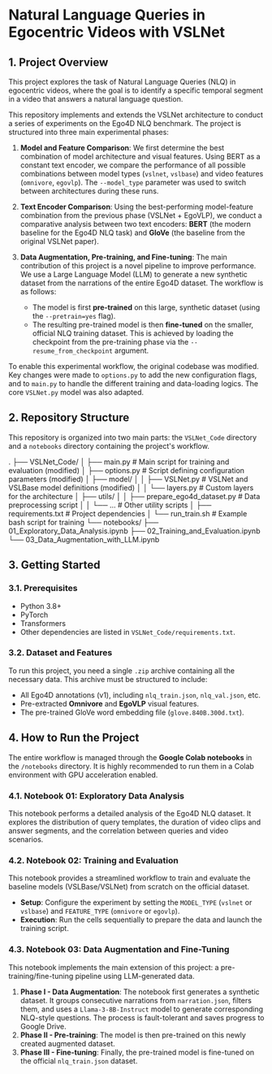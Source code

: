 # Natural Language Queries in Egocentric Videos with VSLNet

## 1. Project Overview

This project explores the task of Natural Language Queries (NLQ) in egocentric videos, where the goal is to identify a specific temporal segment in a video that answers a natural language question.

This repository implements and extends the VSLNet architecture to conduct a series of experiments on the Ego4D NLQ benchmark. The project is structured into three main experimental phases:

1.  **Model and Feature Comparison**: We first determine the best combination of model architecture and visual features. Using BERT as a constant text encoder, we compare the performance of all possible combinations between model types (`vslnet`, `vslbase`) and video features (`omnivore`, `egovlp`). The `--model_type` parameter was used to switch between architectures during these runs.

2.  **Text Encoder Comparison**: Using the best-performing model-feature combination from the previous phase (VSLNet + EgoVLP), we conduct a comparative analysis between two text encoders: **BERT** (the modern baseline for the Ego4D NLQ task) and **GloVe** (the baseline from the original VSLNet paper).

3.  **Data Augmentation, Pre-training, and Fine-tuning**: The main contribution of this project is a novel pipeline to improve performance. We use a Large Language Model (LLM) to generate a new synthetic dataset from the narrations of the entire Ego4D dataset. The workflow is as follows:
    * The model is first **pre-trained** on this large, synthetic dataset (using the `--pretrain=yes` flag).
    * The resulting pre-trained model is then **fine-tuned** on the smaller, official NLQ training dataset. This is achieved by loading the checkpoint from the pre-training phase via the `--resume_from_checkpoint` argument.

To enable this experimental workflow, the original codebase was modified. Key changes were made to `options.py` to add the new configuration flags, and to `main.py` to handle the different training and data-loading logics. The core `VSLNet.py` model was also adapted.


## 2. Repository Structure

This repository is organized into two main parts: the `VSLNet_Code` directory and a `notebooks` directory containing the project's workflow.

.
├── VSLNet_Code/
│   ├── main.py              # Main script for training and evaluation (modified)
│   ├── options.py           # Script defining configuration parameters (modified)
│   ├── model/
│   │   ├── VSLNet.py        # VSLNet and VSLBase model definitions (modified)
│   │   └── layers.py        # Custom layers for the architecture
│   ├── utils/
│   │   ├── prepare_ego4d_dataset.py # Data preprocessing script
│   │   └── ...              # Other utility scripts
│   ├── requirements.txt     # Project dependencies
│   └── run_train.sh         # Example bash script for training
└── notebooks/
├── 01_Exploratory_Data_Analysis.ipynb
├── 02_Training_and_Evaluation.ipynb
└── 03_Data_Augmentation_with_LLM.ipynb


## 3. Getting Started

### 3.1. Prerequisites

* Python 3.8+
* PyTorch
* Transformers
* Other dependencies are listed in `VSLNet_Code/requirements.txt`.

### 3.2. Dataset and Features

To run this project, you need a single `.zip` archive containing all the necessary data. This archive must be structured to include:
* All Ego4D annotations (v1), including `nlq_train.json`, `nlq_val.json`, etc.
* Pre-extracted **Omnivore** and **EgoVLP** visual features.
* The pre-trained GloVe word embedding file (`glove.840B.300d.txt`).

## 4. How to Run the Project

The entire workflow is managed through the **Google Colab notebooks** in the `/notebooks` directory. It is highly recommended to run them in a Colab environment with GPU acceleration enabled.

### 4.1. Notebook 01: Exploratory Data Analysis

This notebook performs a detailed analysis of the Ego4D NLQ dataset. It explores the distribution of query templates, the duration of video clips and answer segments, and the correlation between queries and video scenarios.

### 4.2. Notebook 02: Training and Evaluation

This notebook provides a streamlined workflow to train and evaluate the baseline models (VSLBase/VSLNet) from scratch on the official dataset.

* **Setup**: Configure the experiment by setting the `MODEL_TYPE` (`vslnet` or `vslbase`) and `FEATURE_TYPE` (`omnivore` or `egovlp`).
* **Execution**: Run the cells sequentially to prepare the data and launch the training script.

### 4.3. Notebook 03: Data Augmentation and Fine-Tuning

This notebook implements the main extension of this project: a pre-training/fine-tuning pipeline using LLM-generated data.

1.  **Phase I - Data Augmentation**: The notebook first generates a synthetic dataset. It groups consecutive narrations from `narration.json`, filters them, and uses a `Llama-3-8B-Instruct` model to generate corresponding NLQ-style questions. The process is fault-tolerant and saves progress to Google Drive.
2.  **Phase II - Pre-training**: The model is then pre-trained on this newly created augmented dataset.
3.  **Phase III - Fine-tuning**: Finally, the pre-trained model is fine-tuned on the official `nlq_train.json` dataset.
